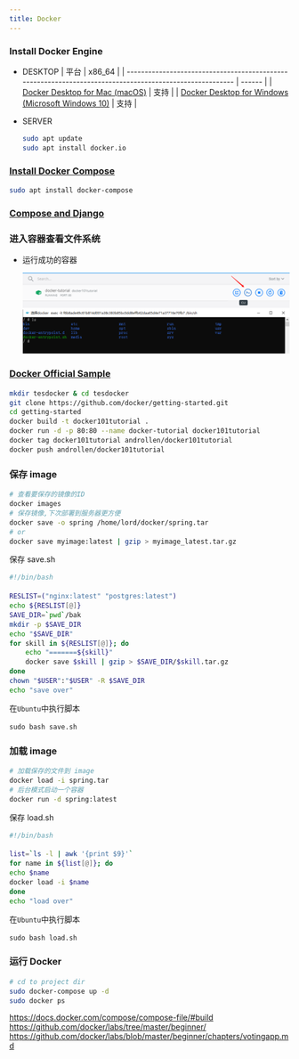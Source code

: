 ```yaml
---
title: Docker  
---
```


### Install Docker Engine

- DESKTOP
  | 平台                                                                                                     | x86_64 |
  | -------------------------------------------------------------------------------------------------------- | ------ |
  | [Docker Desktop for Mac (macOS)](https://docs.docker.com/docker-for-mac/install/)                        | 支持   |
  | [Docker Desktop for Windows (Microsoft Windows 10)](https://docs.docker.com/docker-for-windows/install/) | 支持   |

- SERVER

  ```sh
  sudo apt update
  sudo apt install docker.io
  ```

### [Install Docker Compose](https://docs.docker.com/compose/install/)

  ```sh
  sudo apt install docker-compose
  ```

### [Compose and Django](https://docs.docker.com/compose/django/)

### 进入容器查看文件系统

- 运行成功的容器
  
  ![打开命令行](Assets/20200604165547.png)  
  ![输入ls](Assets/20200604165635.png)

### [Docker Official Sample](https://docs.docker.com/samples/)

  ```sh
  mkdir tesdocker & cd tesdocker
  git clone https://github.com/docker/getting-started.git
  cd getting-started
  docker build -t docker101tutorial .
  docker run -d -p 80:80 --name docker-tutorial docker101tutorial
  docker tag docker101tutorial androllen/docker101tutorial
  docker push androllen/docker101tutorial
  ```

### 保存 image

  ```sh
  # 查看要保存的镜像的ID
  docker images
  # 保存镜像,下次部署到服务器更方便
  docker save -o spring /home/lord/docker/spring.tar
  # or
  docker save myimage:latest | gzip > myimage_latest.tar.gz
  ```

  保存 save.sh

  ```sh
  #!/bin/bash

  RESLIST=("nginx:latest" "postgres:latest")
  echo ${RESLIST[@]}
  SAVE_DIR=`pwd`/bak
  mkdir -p $SAVE_DIR
  echo "$SAVE_DIR"
  for skill in ${RESLIST[@]}; do
      echo "=======${skill}"
      docker save $skill | gzip > $SAVE_DIR/$skill.tar.gz
  done
  chown "$USER":"$USER" -R $SAVE_DIR
  echo "save over"
  ```

  在`Ubuntu`中执行脚本

  `sudo bash save.sh`  

### 加载 image

  ```sh
  # 加载保存的文件到 image
  docker load -i spring.tar
  # 后台模式启动一个容器
  docker run -d spring:latest
  ```

  保存 load.sh

  ```sh
  #!/bin/bash

  list=`ls -l | awk '{print $9}'`
  for name in ${list[@]}; do
  echo $name
  docker load -i $name
  done
  echo "load over"
  ```

  在`Ubuntu`中执行脚本

  `sudo bash load.sh`

### 运行 Docker

  ```sh
  # cd to project dir
  sudo docker-compose up -d
  sudo docker ps
  ```

<https://docs.docker.com/compose/compose-file/#build>  
<https://github.com/docker/labs/tree/master/beginner/>  
<https://github.com/docker/labs/blob/master/beginner/chapters/votingapp.md>

